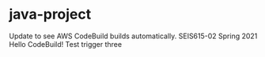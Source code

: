 # java-project
Update to see AWS CodeBuild builds automatically.
SEIS615-02 Spring 2021 Hello CodeBuild! Test trigger three
